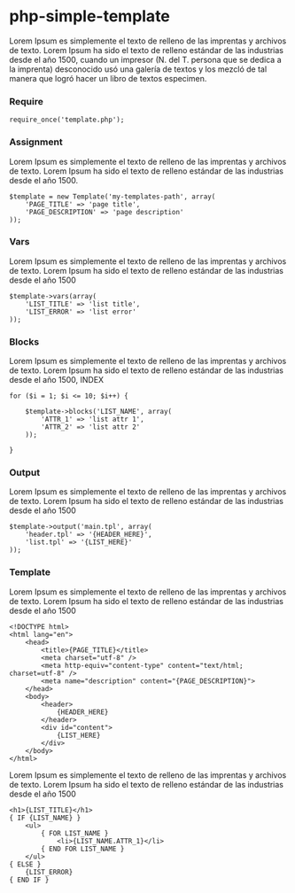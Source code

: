 # php-simple-template

Lorem Ipsum es simplemente el texto de relleno de las imprentas y archivos de texto. Lorem Ipsum ha sido el texto de relleno estándar de las industrias desde el año 1500, cuando un impresor (N. del T. persona que se dedica a la imprenta) desconocido usó una galería de textos y los mezcló de tal manera que logró hacer un libro de textos especimen.

### Require

    require_once('template.php');
    
### Assignment

Lorem Ipsum es simplemente el texto de relleno de las imprentas y archivos de texto. Lorem Ipsum ha sido el texto de relleno estándar de las industrias desde el año 1500.

    $template = new Template('my-templates-path', array(
        'PAGE_TITLE' => 'page title',
        'PAGE_DESCRIPTION' => 'page description'
    ));

### Vars

Lorem Ipsum es simplemente el texto de relleno de las imprentas y archivos de texto. Lorem Ipsum ha sido el texto de relleno estándar de las industrias desde el año 1500

    $template->vars(array(
        'LIST_TITLE' => 'list title',
        'LIST_ERROR' => 'list error'
    ));
    
### Blocks

Lorem Ipsum es simplemente el texto de relleno de las imprentas y archivos de texto. Lorem Ipsum ha sido el texto de relleno estándar de las industrias desde el año 1500, INDEX  

    for ($i = 1; $i <= 10; $i++) {
    
        $template->blocks('LIST_NAME', array(
            'ATTR_1' => 'list attr 1',
            'ATTR_2' => 'list attr 2'
        ));
        
    }

### Output

Lorem Ipsum es simplemente el texto de relleno de las imprentas y archivos de texto. Lorem Ipsum ha sido el texto de relleno estándar de las industrias desde el año 1500

    $template->output('main.tpl', array(
        'header.tpl' => '{HEADER_HERE}',
        'list.tpl' => '{LIST_HERE}'
    ));
    
### Template

Lorem Ipsum es simplemente el texto de relleno de las imprentas y archivos de texto. Lorem Ipsum ha sido el texto de relleno estándar de las industrias desde el año 1500
    
    <!DOCTYPE html>
    <html lang="en">
        <head>
            <title>{PAGE_TITLE}</title>
            <meta charset="utf-8" />
            <meta http-equiv="content-type" content="text/html; charset=utf-8" />
            <meta name="description" content="{PAGE_DESCRIPTION}">
        </head>
        <body>
            <header>
                {HEADER_HERE}
            </header>
            <div id="content">
                {LIST_HERE}
            </div>
        </body>
    </html>

Lorem Ipsum es simplemente el texto de relleno de las imprentas y archivos de texto. Lorem Ipsum ha sido el texto de relleno estándar de las industrias desde el año 1500
    
    <h1>{LIST_TITLE}</h1>
    { IF {LIST_NAME} }
        <ul>
            { FOR LIST_NAME }
                <li>{LIST_NAME.ATTR_1}</li>
            { END FOR LIST_NAME }
        </ul>
    { ELSE }
        {LIST_ERROR}
    { END IF }
    
